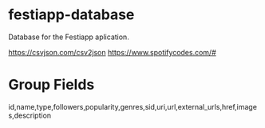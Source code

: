 # festiapp-database

Database for the Festiapp aplication.


https://csvjson.com/csv2json
https://www.spotifycodes.com/#


# Group Fields
id,name,type,followers,popularity,genres,sid,uri,url,external_urls,href,images,description
